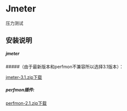 # Jmeter
压力测试

## 安装说明

##### jmeter

#####（由于最新版本和perfmon不兼容所以选择3.1版本）：

[jmeter-3.1.zip下载](https://github.com/13570524658/Jmeter/raw/master/apache-jmeter-3.1.zip)

##### perfmon插件:

[perfmon-2.1.zip下载](https://github.com/13570524658/Jmeter/raw/master/jpgc-perfmon-2.1.zip)

